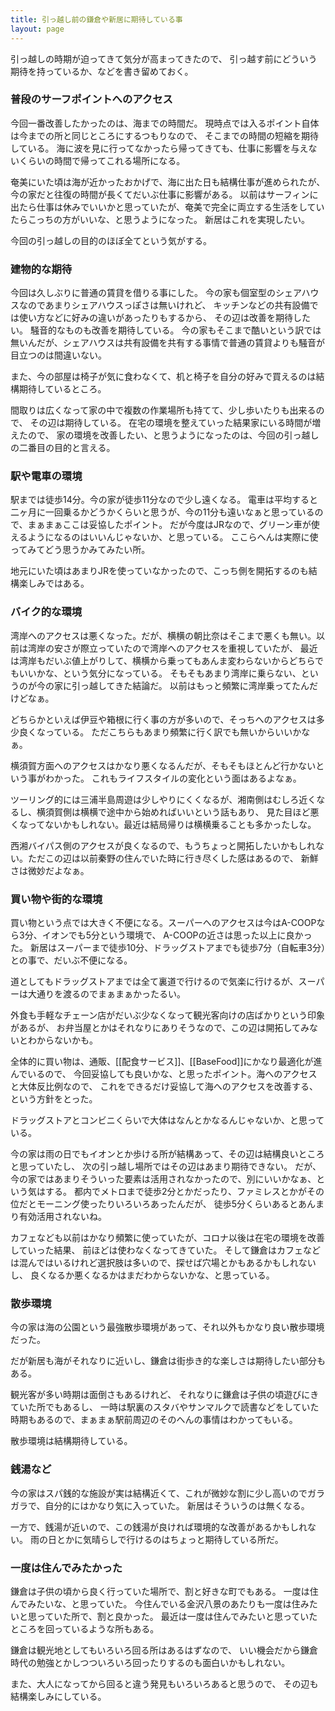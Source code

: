 ```yaml
---
title: 引っ越し前の鎌倉や新居に期待している事
layout: page
---
```

引っ越しの時期が迫ってきて気分が高まってきたので、
引っ越す前にどういう期待を持っているか、などを書き留めておく。

### 普段のサーフポイントへのアクセス

今回一番改善したかったのは、海までの時間だ。
現時点では入るポイント自体は今までの所と同じところにするつもりなので、
そこまでの時間の短縮を期待している。
海に波を見に行ってなかったら帰ってきても、仕事に影響を与えないくらいの時間で帰ってこれる場所になる。

奄美にいた頃は海が近かったおかげで、海に出た日も結構仕事が進められたが、今の家だと往復の時間が長くてだいぶ仕事に影響がある。
以前はサーフィンに出たら仕事は休みでいいかと思っていたが、奄美で完全に両立する生活をしていたらこっちの方がいいな、と思うようになった。
新居はこれを実現したい。

今回の引っ越しの目的のほぼ全てという気がする。

### 建物的な期待

今回は久しぶりに普通の賃貸を借りる事にした。
今の家も個室型のシェアハウスなのであまりシェアハウスっぽさは無いけれど、
キッチンなどの共有設備では使い方などに好みの違いがあったりもするから、
その辺は改善を期待したい。
騒音的なものも改善を期待している。
今の家もそこまで酷いという訳では無いんだが、シェアハウスは共有設備を共有する事情で普通の賃貸よりも騒音が目立つのは間違いない。

また、今の部屋は椅子が気に食わなくて、机と椅子を自分の好みで買えるのは結構期待しているところ。

間取りは広くなって家の中で複数の作業場所も持てて、少し歩いたりも出来るので、
その辺は期待している。
在宅の環境を整えていった結果家にいる時間が増えたので、
家の環境を改善したい、と思うようになったのは、今回の引っ越しの二番目の目的と言える。

### 駅や電車の環境

駅までは徒歩14分。今の家が徒歩11分なので少し遠くなる。
電車は平均すると二ヶ月に一回乗るかどうかくらいと思うが、今の11分も遠いなぁと思っているので、まぁまぁここは妥協したポイント。
だが今度はJRなので、グリーン車が使えるようになるのはいいんじゃないか、と思っている。
ここらへんは実際に使ってみてどう思うかみてみたい所。

地元にいた頃はあまりJRを使っていなかったので、こっち側を開拓するのも結構楽しみではある。

### バイク的な環境

湾岸へのアクセスは悪くなった。だが、横横の朝比奈はそこまで悪くも無い。以前は湾岸の安さが際立っていたので湾岸へのアクセスを重視していたが、
最近は湾岸もだいぶ値上がりして、横横から乗ってもあんま変わらないからどちらでもいいかな、という気分になっている。
そもそもあまり湾岸に乗らない、というのが今の家に引っ越してきた結論だ。
以前はもっと頻繁に湾岸乗ってたんだけどなぁ。

どちらかといえば伊豆や箱根に行く事の方が多いので、そっちへのアクセスは多少良くなっている。
ただこちらもあまり頻繁に行く訳でも無いからいいかなぁ。

横須賀方面へのアクセスはかなり悪くなるんだが、そもそもほとんど行かないという事がわかった。
これもライフスタイルの変化という面はあるよなぁ。

ツーリング的には三浦半島周遊は少しやりにくくなるが、湘南側はむしろ近くなるし、横須賀側は横横で途中から始めればいいという話もあり、
見た目ほど悪くなってないかもしれない。最近は結局帰りは横横乗ることも多かったしな。

西湘バイパス側のアクセスが良くなるので、もうちょっと開拓したいかもしれない。ただこの辺は以前秦野の住んでいた時に行き尽くした感はあるので、
新鮮さは微妙だよなぁ。

### 買い物や街的な環境

買い物という点では大きく不便になる。スーパーへのアクセスは今はA-COOPなら3分、イオンでも5分という環境で、
A-COOPの近さは思った以上に良かった。
新居はスーパーまで徒歩10分、ドラッグストアまでも徒歩7分（自転車3分）との事で、だいぶ不便になる。

道としてもドラッグストアまでは全て裏道で行けるので気楽に行けるが、スーパーは大通りを渡るのでまぁまぁかったるい。

外食も手軽なチェーン店がだいぶ少なくなって観光客向けの店ばかりという印象があるが、
お弁当屋とかはそれなりにありそうなので、この辺は開拓してみないとわからないかも。

全体的に買い物は、通販、[[配食サービス]]、[[BaseFood]]にかなり最適化が進んでいるので、
今回妥協しても良いかな、と思ったポイント。海へのアクセスと大体反比例なので、
これをできるだけ妥協して海へのアクセスを改善する、という方針をとった。

ドラッグストアとコンビニくらいで大体はなんとかなるんじゃないか、と思っている。

今の家は雨の日でもイオンとか歩ける所が結構あって、その辺は結構良いところと思っていたし、
次の引っ越し場所ではその辺はあまり期待できない。
だが、今の家ではあまりそういった要素は活用されなかったので、別にいいかなぁ、という気はする。
都内でメトロまで徒歩2分とかだったり、ファミレスとかがその位だとモーニング使ったりいろいろあったんだが、
徒歩5分くらいあるとあんまり有効活用されないね。

カフェなども以前はかなり頻繁に使っていたが、コロナ以後は在宅の環境を改善していった結果、
前ほどは使わなくなってきていた。
そして鎌倉はカフェなどは混んではいるけれど選択肢は多いので、探せば穴場とかもあるかもしれないし、
良くなるか悪くなるかはまだわからないかな、と思っている。

### 散歩環境

今の家は海の公園という最強散歩環境があって、それ以外もかなり良い散歩環境だった。

だが新居も海がそれなりに近いし、鎌倉は街歩き的な楽しさは期待したい部分もある。

観光客が多い時期は面倒さもあるけれど、
それなりに鎌倉は子供の頃遊びにきていた所でもあるし、
一時は駅裏のスタバやサンマルクで読書などをしていた時期もあるので、まぁまぁ駅前周辺のそのへんの事情はわかってもいる。

散歩環境は結構期待している。

### 銭湯など

今の家はスパ銭的な施設が実は結構近くて、これが微妙な割に少し高いのでガラガラで、自分的にはかなり気に入っていた。
新居はそういうのは無くなる。

一方で、銭湯が近いので、この銭湯が良ければ環境的な改善があるかもしれない。
雨の日とかに気晴らしで行けるのはちょっと期待している所だ。

### 一度は住んでみたかった

鎌倉は子供の頃から良く行っていた場所で、割と好きな町でもある。
一度は住んでみたいな、と思っていた。
今住んでいる金沢八景のあたりも一度は住みたいと思っていた所で、割と良かった。
最近は一度は住んでみたいと思っていたところを回っているような所もある。

鎌倉は観光地としてもいろいろ回る所はあるはずなので、
いい機会だから鎌倉時代の勉強とかしつついろいろ回ったりするのも面白いかもしれない。

また、大人になってから回ると違う発見もいろいろあると思うので、
その辺も結構楽しみにしている。
